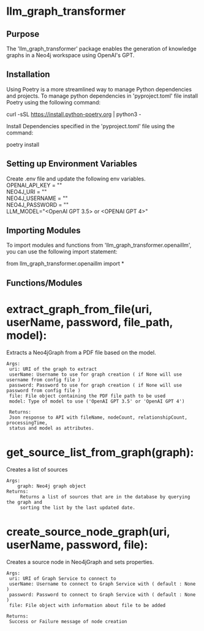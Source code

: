# llm_graph_transformer

## Purpose
The 'llm_graph_transformer' package enables the generation of knowledge graphs in a Neo4j workspace using OpenAI's GPT.

## Installation
Using Poetry is a more streamlined way to manage Python dependencies and projects. To manage python dependencies in 'pyproject.toml' file install Poetry using the following command:

curl -sSL https://install.python-poetry.org | python3 -

Install Dependencies specified in the 'pyproject.toml' file using the command:

poetry install


## Setting up Environment Variables
Create .env file and update the following env variables.\
OPENAI_API_KEY = ""\
NEO4J_URI = ""\
NEO4J_USERNAME = ""\
NEO4J_PASSWORD = ""\
LLM_MODEL="<OpenAI GPT 3.5> or <OPENAI GPT 4>"

## Importing Modules
To import modules and functions from 'llm_graph_transformer.openaillm', you can use the following import statement:

from llm_graph_transformer.openaillm import *

## Functions/Modules

# extract_graph_from_file(uri, userName, password, file_path, model):
   Extracts a Neo4jGraph from a PDF file based on the model.
   
    Args:
   	 uri: URI of the graph to extract
   	 userName: Username to use for graph creation ( if None will use username from config file )
   	 password: Password to use for graph creation ( if None will use password from config file )
   	 file: File object containing the PDF file path to be used
   	 model: Type of model to use ('OpenAI GPT 3.5' or 'OpenAI GPT 4')
   
     Returns: 
   	 Json response to API with fileName, nodeCount, relationshipCount, processingTime, 
     status and model as attributes.

# get_source_list_from_graph(graph):
   
   Creates a list of sources
   
    Args:
        graph: Neo4j graph object
    Returns:
         Returns a list of sources that are in the database by querying the graph and 
         sorting the list by the last updated date. 

# create_source_node_graph(uri, userName, password, file):

   Creates a source node in Neo4jGraph and sets properties.
   
    Args:
   	 uri: URI of Graph Service to connect to
   	 userName: Username to connect to Graph Service with ( default : None )
   	 password: Password to connect to Graph Service with ( default : None )
   	 file: File object with information about file to be added
   
    Returns: 
   	 Success or Failure message of node creation

